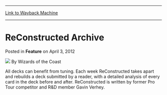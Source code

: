 
---
[Link to Wayback Machine](https://web.archive.org/web/20220120104333/https://magic.wizards.com/en/articles/archive/feature/reconstructed-archive-2012-04-03)

[_metadata_:author]:- "Wizards of the Coast"
[_metadata_:description]:- "All decks can benefit from tuning. Each week ReConstructed takes apart and rebuilds a deck submitted by a reader, with a detailed analysis of every card in the deck before and after. ReConstructed is written by former Pro Tour competitor and R&D member Gavin Verhey."
[_metadata_:generator]:- "Drupal 7 (http://drupal.org)"
[_metadata_:publish_date]:- "2012-04-03"
[_metadata_:title]:- "ReConstructed Archive"
[_metadata_:wayback_capture_timestamp]:- "2022-01-20 10:43:33+00:00"
[_metadata_:wayback_raw_url]:- "https://web.archive.org/web/20220120104333id_/https://magic.wizards.com/en/articles/archive/feature/reconstructed-archive-2012-04-03"
[_metadata_:wayback_url]:- "https://magic.wizards.com/en/articles/archive/feature/reconstructed-archive-2012-04-03"
---


ReConstructed Archive
=====================



 Posted in **Feature**
 on April 3, 2012 






![](https://media.magic.wizards.com/styles/auth_small/public/images/person/wizards_author.jpg)
By Wizards of the Coast












All decks can benefit from tuning. Each week ReConstructed takes apart and rebuilds a deck submitted by a reader, with a detailed analysis of every card in the deck before and after. ReConstructed is written by former Pro Tour competitor and R&D member Gavin Verhey.








